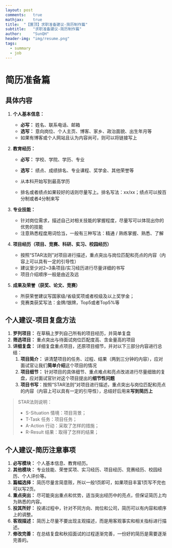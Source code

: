 ```yaml
---
layout: post
comments: 	true
mathjax: 	true
title: 	"【置顶】求职准备建议-简历制作篇"
subtitle: 	"求职准备建议-简历制作篇"
author: 	"SunQH"
header-img: "img/resume.png"
tags:
  - summary
  - job
---
```




# 简历准备篇

## 具体内容

1. **个人基本信息：** 
   - **必写：** 姓名、联系电话、邮箱
   - **选写：** 意向岗位、个人主页、博客、家乡、政治面貌、出生年月等
   - 如果有博客或个人网站且认为内容尚可，则可以将链接写上
2. **教育经历：** 
   - **必写：** 学校、学院、学历、专业
   
   - **选写：** 绩点、成绩排名、专业课程、奖学金、其他荣誉等
   - 从本科开始写到最高学历
   - 排名或者绩点如果较好的话则尽量写上。排名写法：xx/xx；绩点可以按百分制或者4分制来写
3. **专业技能：** 
   - 针对岗位需求，描述自己对相关技能的掌握程度，尽量写可以体现出你的优势的技能
   - 注意熟悉程度用词恰当，一般有三种写法：精通 / 熟练掌握、熟悉、了解
4. **项目经历（项目、竞赛、科研、实习、校园经历）**

   - 按照“STAR法则”对项目进行描述，重点突出与岗位匹配和亮点的内容（内容上可以具有一定的引导性）
   - 建议至少对2~3条项目/实习经历进行尽量详细的书写
   - 项目介绍顺序一般是由近及远
5. **成果及荣誉（获奖、论文、竞赛）**

   - 所获荣誉建议写国家级/省级奖项或者校级及以上奖学金；
   - 竞赛类获奖写法：金牌/银牌，Top5或者Top5%等

## 个人建议-项目复盘方法

1. **罗列项目：** 在草稿上罗列自己所有的项目经历，并简单复盘
2. **筛选项目：** 重点突出与待面试岗位匹配度高、含金量高的项目
3. **详细复盘：** 详细复盘重点项目，还原项目细节，并对以下三部分内容进行总结：
   1. **项目简介：** 讲清楚项目的任务、过程、结果（两到三分钟的内容），应对面试官让我们**简单介绍**这个项目的情况
   2. **项目细节：** 针对项目的具体细节、重点难点和亮点改进进行尽量细致的复盘，应对面试官针对这个项目提出的**细节性问题**
   3. **项目书写**：按照“STAR法则”对项目进行描述，重点突出与岗位匹配和亮点的内容（内容上可以具有一定的引导性），总结好后用来**写到简历上**


> STAR法则说明：
>
> - S-Situation 情境：项目背景；    
> - T-Task 任务：项目任务； 
> - A-Action 行动：采取了怎样的措施； 
> - R-Result 结果：取得了怎样的结果；

## 个人建议-简历注意事项

1. **必写模块：** 个人基本信息、教育经历。
2. **其他模块：** 专业技能、荣誉奖项、实习经历、项目经历、竞赛经历、校园经历、个人评价等。
3. **篇幅选择：** 简历尽量言简意赅，所以一般1页即可，如果项目丰富1页写不完也可以写2页。
4. **重点突出：** 尽可能突出重点和优势，适当突出经历中的亮点，但保证简历上均为熟悉的内容。
5. **投其所好：** 投递过程中，针对不同方向、岗位和公司，简历可以有内容和顺序上的调整。
6. **客观描述：** 简历上尽量不要出现主观描述，而是用客观事实和相关指标进行描述。
7. **修改完善：** 在总结复盘和秋招面试的过程逐渐完善，一份好的简历是需要逐渐完善的。

